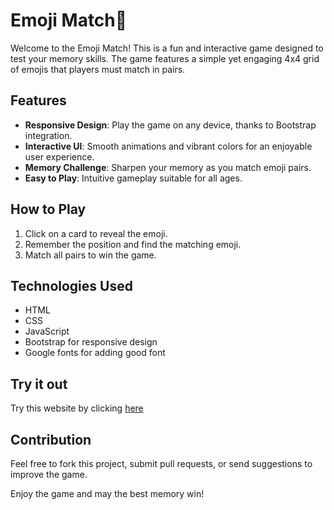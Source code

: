 # Emoji Match🧠
Welcome to the Emoji Match! This is a fun and interactive game designed to test your memory skills. The game features a simple yet engaging 4x4 grid of emojis that players must match in pairs.
## Features
- **Responsive Design**: Play the game on any device, thanks to Bootstrap integration.
- **Interactive UI**: Smooth animations and vibrant colors for an enjoyable user experience.
- **Memory Challenge**: Sharpen your memory as you match emoji pairs.
- **Easy to Play**: Intuitive gameplay suitable for all ages.

## How to Play
1. Click on a card to reveal the emoji.
2. Remember the position and find the matching emoji.
3. Match all pairs to win the game.

## Technologies Used
- HTML
- CSS
- JavaScript
- Bootstrap for responsive design
- Google fonts for adding good font

## Try it out
Try this website by clicking [here](https://harshit2012.github.io/Emoji-Match/)

## Contribution
Feel free to fork this project, submit pull requests, or send suggestions to improve the game.

Enjoy the game and may the best memory win!
